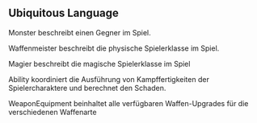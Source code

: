## Ubiquitous Language

Monster
beschreibt einen Gegner im Spiel.

Waffenmeister
beschreibt die physische Spielerklasse im Spiel.

Magier
beschreibt die magische Spielerklasse im Spiel

Ability
koordiniert die Ausführung von Kampffertigkeiten der Spielercharaktere und berechnet den Schaden.

WeaponEquipment
beinhaltet alle verfügbaren Waffen-Upgrades für die verschiedenen Waffenarte
